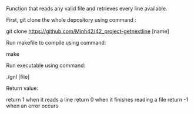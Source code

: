 Function that reads any valid file and retrieves every line available.

First, git clone the whole depository using command :

git clone https://github.com/Minh42/42_project-getnextline [name]

Run makefile to compile using command:

make

Run executable using command:

./gnl [file]

Return value:

return 1 when it reads a line
return 0 when it finishes reading a file
return -1 when an error occurs
